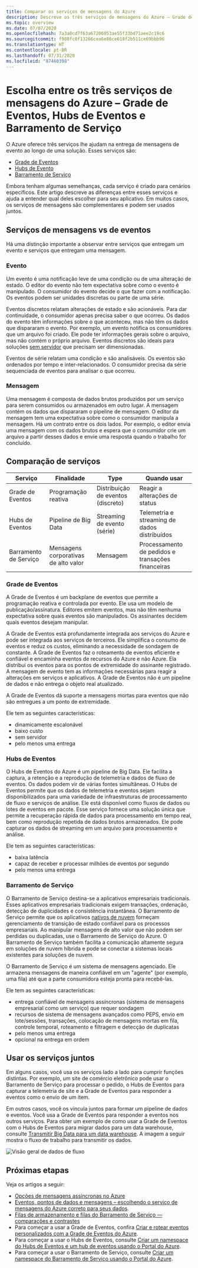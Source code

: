 ```yaml
---
title: Comparar os serviços de mensagens do Azure
description: Descreve os três serviços de mensagens do Azure – Grade de Eventos do Azure, Hubs de Eventos e Barramento de Serviço. Recomenda que serviço usar para cenários diferentes.
ms.topic: overview
ms.date: 07/07/2020
ms.openlocfilehash: 7a3a0cd7f63a67206053ae55f33bd71aee2c19c6
ms.sourcegitcommit: f988fc0f13266cea6e86ce618f2b511ce69bbb96
ms.translationtype: HT
ms.contentlocale: pt-BR
ms.lasthandoff: 07/31/2020
ms.locfileid: "87460398"
---
```

# <a name="choose-between-azure-messaging-services---event-grid-event-hubs-and-service-bus"></a>Escolha entre os três serviços de mensagens do Azure – Grade de Eventos, Hubs de Eventos e Barramento de Serviço

O Azure oferece três serviços lhe ajudam na entrega de mensagens de evento ao longo de uma solução. Esses serviços são:

* [Grade de Eventos](./index.yml)
* [Hubs de Evento](../event-hubs/index.yml)
* [Barramento de Serviço](../service-bus-messaging/index.yml)

Embora tenham algumas semelhanças, cada serviço é criado para cenários específicos. Este artigo descreve as diferenças entre esses serviços e ajuda a entender qual deles escolher para seu aplicativo. Em muitos casos, os serviços de mensagens são complementares e podem ser usados juntos.

## <a name="event-vs-message-services"></a>Serviços de mensagens vs de eventos

Há uma distinção importante a observar entre serviços que entregam um evento e serviços que entregam uma mensagem.

### <a name="event"></a>Evento

Um evento é uma notificação leve de uma condição ou de uma alteração de estado. O editor do evento não tem expectativa sobre como o evento é manipulado. O consumidor do evento decide o que fazer com a notificação. Os eventos podem ser unidades discretas ou parte de uma série.

Eventos discretos relatam alterações de estado e são acionáveis. Para dar continuidade, o consumidor apenas precisa saber o que ocorreu. Os dados do evento têm informações sobre o que aconteceu, mas não têm os dados que dispararam o evento. Por exemplo, um evento notifica os consumidores que um arquivo foi criado. Ele pode ter informações gerais sobre o arquivo, mas não contém o próprio arquivo. Eventos discretos são ideais para soluções [sem servidor](https://azure.com/serverless) que precisam ser dimensionadas.

Eventos de série relatam uma condição e são analisáveis. Os eventos são ordenados por tempo e inter-relacionados. O consumidor precisa da série sequenciada de eventos para analisar o que ocorreu.

### <a name="message"></a>Mensagem

Uma mensagem é composta de dados brutos produzidos por um serviço para serem consumidos ou armazenados em outro lugar. A mensagem contém os dados que dispararam o pipeline de mensagem. O editor da mensagem tem uma expectativa sobre como o consumidor manipula a mensagem. Há um contrato entre os dois lados. Por exemplo, o editor envia uma mensagem com os dados brutos e espera que o consumidor crie um arquivo a partir desses dados e envie uma resposta quando o trabalho for concluído.

## <a name="comparison-of-services"></a>Comparação de serviços

| Serviço | Finalidade | Type | Quando usar |
| ------- | ------- | ---- | ----------- |
| Grade de Eventos | Programação reativa | Distribuição de eventos (discreto) | Reagir a alterações de status |
| Hubs de Eventos | Pipeline de Big Data | Streaming de evento (série) | Telemetria e streaming de dados distribuídos |
| Barramento de Serviço | Mensagens corporativas de alto valor | Mensagem | Processamento de pedidos e transações financeiras |

### <a name="event-grid"></a>Grade de Eventos

A Grade de Eventos é um backplane de eventos que permite a programação reativa e controlada por evento. Ele usa um modelo de publicação/assinatura. Editores emitem eventos, mas não têm nenhuma expectativa sobre quais eventos são manipulados. Os assinantes decidem quais eventos desejam manipular.

A Grade de Eventos está profundamente integrada aos serviços do Azure e pode ser integrada aos serviços de terceiros. Ele simplifica o consumo de eventos e reduz os custos, eliminando a necessidade de sondagem de constante. A Grade de Eventos faz o roteamento de eventos eficiente e confiável e encaminha eventos de recursos do Azure e não Azure. Ela distribui os eventos para os pontos de extremidade do assinante registrado. A mensagem de evento tem as informações necessárias para reagir a alterações em serviços e aplicativos. A Grade de Eventos não é um pipeline de dados e não entrega o objeto real atualizado.

A Grade de Eventos dá suporte a mensagens mortas para eventos que não são entregues a um ponto de extremidade.

Ele tem as seguintes características:

* dinamicamente escalonável
* baixo custo
* sem servidor
* pelo menos uma entrega

### <a name="event-hubs"></a>Hubs de Eventos

O Hubs de Eventos do Azure é um pipeline de Big Data. Ele facilita a captura, a retenção e a reprodução de telemetria e dados de fluxo de eventos. Os dados podem vir de várias fontes simultâneas. O Hubs de Eventos permite que os dados de telemetria e eventos sejam disponibilizados para uma variedade de infraestruturas de processamento de fluxo e serviços de análise. Ele está disponível como fluxos de dados ou lotes de eventos em pacote. Esse serviço fornece uma solução única que permite a recuperação rápida de dados para processamento em tempo real, bem como reprodução repetida de dados brutos armazenados. Ele pode capturar os dados de streaming em um arquivo para processamento e análise.

Ele tem as seguintes características:

* baixa latência
* capaz de receber e processar milhões de eventos por segundo
* pelo menos uma entrega

### <a name="service-bus"></a>Barramento de Serviço

O Barramento de Serviço destina-se a aplicativos empresariais tradicionais. Esses aplicativos empresariais tradicionais exigem transações, ordenação, detecção de duplicidades e consistência instantânea. O Barramento de Serviço permite que os aplicativos [nativos de nuvem](https://azure.microsoft.com/overview/cloudnative/) forneçam gerenciamento de transição de estado confiável para os processos empresariais. Ao manipular mensagens de alto valor que não podem ser perdidas ou duplicadas, use o Barramento de Serviço do Azure. O Barramento de Serviço também facilita a comunicação altamente segura em soluções de nuvem híbrida e pode se conectar a sistemas locais existentes para soluções de nuvem.

O Barramento de Serviço é um sistema de mensagens agenciado. Ele armazena mensagens de maneira confiável em um "agente" (por exemplo, uma fila) até que a parte consumidora esteja pronta para recebê-las.

Ele tem as seguintes características:

* entrega confiável de mensagens assíncronas (sistema de mensagens empresarial como um serviço) que requer sondagem
* recursos de sistema de mensagens avançados como PEPS, envio em lote/sessões, transações, colocação de mensagens mortas em fila, controle temporal, roteamento e filtragem e detecção de duplicatas
* pelo menos uma entrega
* opcional na entrega em ordem

## <a name="use-the-services-together"></a>Usar os serviços juntos

Em alguns casos, você usa os serviços lado a lado para cumprir funções distintas. Por exemplo, um site de comércio eletrônico pode usar o Barramento de Serviço para processar o pedido, o Hubs de Eventos para capturar a telemetria de site e a Grade de Eventos para responder a eventos como o envio de um item.

Em outros casos, você os vincula juntos para formar um pipeline de dados e eventos. Você usa a Grade de Eventos para responder a eventos nos outros serviços. Para obter um exemplo de como usar a Grade de Eventos com o Hubs de Eventos para migrar dados para um data warehouse, consulte [Transmitir Big Data para um data warehouse](event-grid-event-hubs-integration.md). A imagem a seguir mostra o fluxo de trabalho para transmitir os dados.

![Visão geral de dados de fluxo](./media/compare-messaging-services/overview.png)

## <a name="next-steps"></a>Próximas etapas
Veja os artigos a seguir: 
- [Opções de mensagens assíncronas no Azure](/azure/architecture/guide/technology-choices/messaging)
- [Eventos, pontos de dados e mensagens – escolhendo o serviço de mensagens do Azure correto para seus dados](https://azure.microsoft.com/blog/events-data-points-and-messages-choosing-the-right-azure-messaging-service-for-your-data/).
- [Filas de armazenamento e filas do Barramento de Serviço — comparações e contrastes](../service-bus-messaging/service-bus-azure-and-service-bus-queues-compared-contrasted.md)
- Para começar a usar a Grade de Eventos, confira [Criar e rotear eventos personalizados com a Grade de Eventos do Azure](custom-event-quickstart.md).
- Para começar a usar o Hubs de Eventos, consulte [Criar um namespace do Hubs de Eventos e um hub de eventos usando o Portal do Azure](../event-hubs/event-hubs-create.md).
- Para começar a usar o Barramento de Serviço, consulte [Criar um namespace do Barramento de Serviço usando o Portal do Azure](../service-bus-messaging/service-bus-create-namespace-portal.md).
